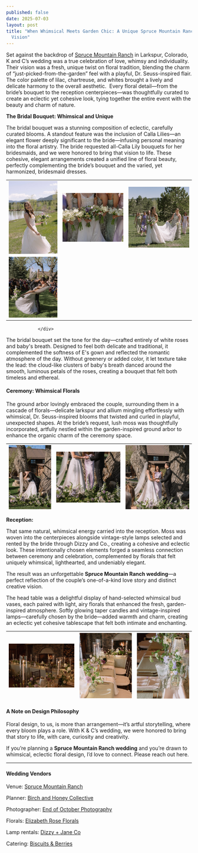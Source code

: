 ```yaml
---
published: false
date: 2025-07-03
layout: post
title: "When Whimsical Meets Garden Chic: A Unique Spruce Mountain Ranch Wedding
  Vision"
---
```

Set against the backdrop of [Spruce Mountain Ranch](https://sprucemountainevents.com/) in Larkspur, Colorado, K and C’s wedding was a true celebration of love, whimsy and individuality. Their vision was a fresh, unique twist on floral tradition, blending the charm of “just-picked-from-the-garden” feel with a playful, Dr. Seuss-inspired flair. The color palette of lilac, chartreuse, and whites brought a lively and delicate harmony to the overall aesthetic.  Every floral detail—from the bride’s bouquet to the reception centerpieces—was thoughtfully curated to create an eclectic yet cohesive look, tying together the entire event with the beauty and charm of nature.

**The Bridal Bouquet: Whimsical and Unique**

The bridal bouquet was a stunning composition of eclectic, carefully curated blooms. A standout feature was the inclusion of Calla Lilies—an elegant flower deeply significant to the bride—infusing personal meaning into the floral artistry. The bride requested all-Calla Lily bouquets for her bridesmaids, and we were honored to bring that vision to life. These cohesive, elegant arrangements created a unified line of floral beauty, perfectly complementing the bride’s bouquet and the varied, yet harmonized, bridesmaid dresses.

|     |     |     |
| --- | --- | --- |
| ![](/images/elizabeth-rose-florals-colorado-wedding-2.jpg) | ![](/images/20250503-BAY01148.jpg) | ![](/images/20250503-BAY01187.jpg) |
| ![](/images/20250503-BAY03591.jpg) |     |     |

```
            </div>
```

The bridal bouquet set the tone for the day—crafted entirely of white roses and baby's breath. Designed to feel both delicate and traditional, it complemented the softness of E's gown and reflected the romantic atmosphere of the day. Without greenery or added color, it let texture take the lead: the cloud-like clusters of baby's breath danced around the smooth, luminous petals of the roses, creating a bouquet that felt both timeless and ethereal.

#### **Ceremony: Whimsical Florals**

The ground arbor lovingly embraced the couple, surrounding them in a cascade of florals—delicate larkspur and allium mingling effortlessly with whimsical, Dr. Seuss-inspired blooms that twisted and curled in playful, unexpected shapes. At the bride’s request, lush moss was thoughtfully incorporated, artfully nestled within the garden-inspired ground arbor to enhance the organic charm of the ceremony space.

| ![](/images/elizabeth-rose-florals-colorado-wedding-3.jpg) | ![](/images/20250503-BAY03227.jpg) | ![](/images/20250503-BAY03064.jpg) |
| --- | --- | --- |

**Reception:**

That same natural, whimsical energy carried into the reception. Moss was woven into the centerpieces alongside vintage-style lamps selected and rented by the bride through Dizzy and Co., creating a cohesive and eclectic look. These intentionally chosen elements forged a seamless connection between ceremony and celebration, complemented by florals that felt uniquely whimsical, lighthearted, and undeniably elegant.

The result was an unforgettable **Spruce Mountain Ranch wedding**—a perfect reflection of the couple’s one-of-a-kind love story and distinct creative vision.

The head table was a delightful display of hand-selected whimsical bud vases, each paired with light, airy florals that enhanced the fresh, garden-inspired atmosphere. Softly glowing taper candles and vintage-inspired lamps—carefully chosen by the bride—added warmth and charm, creating an eclectic yet cohesive tablescape that felt both intimate and enchanting.

| ![](/images/20250503-BAY04726.jpg) | ![](/images/20250503-BAY04646.jpg) | ![](/images/20250503-BAY04630.jpg) |
| --- | --- | --- |

#### **A Note on Design Philosophy**

Floral design, to us, is more than arrangement—it’s artful storytelling, where every bloom plays a role. With K & C’s wedding, we were honored to bring that story to life, with care, curiosity and creativity.

If you’re planning a **Spruce Mountain Ranch wedding** and you’re drawn to whimsical, eclectic floral design, I’d love to connect. Please reach out here.

* * *

#### Wedding Vendors

Venue: [Spruce Mountain Ranch](https://sprucemountainevents.com/)

Planner: [Birch and Honey Collective](https://birchandhoneycollective.com/)

Photographer: [End of October Photography](https://www.endofoctober.com/)

Florals: [Elizabeth Rose Florals](https://elizabethroseflorals.com/)

Lamp rentals: [Dizzy + Jane Co](https://dizzyandjayne.co/)

Catering: [Biscuits & Berries](https://www.biscuitsandberries.com/)